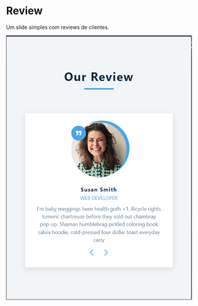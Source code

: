 # Review

Um slide simples com reviews de clientes.

![Preview](https://github.com/Luciana-Santos/react-projects/blob/main/review/preview.PNG?raw=true)
